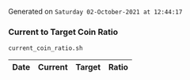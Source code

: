 Generated on `Saturday 02-October-2021 at 12:44:17`

### Current to Target Coin Ratio
`current_coin_ratio.sh`

Date|Current|Target|Ratio
---|---|---|---

